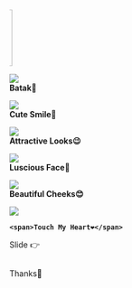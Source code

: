 # <html><meta charset='UTF-8'/><meta content='width=device-width, initial-scale=1, user-scalable=1, minimum-scale=1, maximum-scale=5' name='viewport'/><meta content='IE=edge' http-equiv='X-UA-Compatible'/>
<link rel="preconnect" href="https://fonts.googleapis.com"><link rel="preconnect" href="https://fonts.gstatic.com" crossorigin><link href="https://fonts.googleapis.com/css2?family=Josefin+Sans:wght@400;700&display=swap" rel="stylesheet"><script src="https://cdn.jsdelivr.net/npm/sweetalert2@11.0.19/dist/sweetalert2.all.min.js"></script><script src="https://kit.fontawesome.com/4f3ce16e3e.js" crossorigin="anonymous"></script><link href="style.css" rel="stylesheet" type="text/css" /><script src="https://hbd.htmlku.repl.co/script.js"></script>
<head>

  <title>Love</title>
<!-- 
  Made with love by Somu!

-->
</head>
<style>
:root {
--warna-bg: rgba(0, 0, 0, .7); 
--warna-teks: white;
--bingkai: 14px;
--gaya-font: 'Josefin Sans', sans-serif;
}
</style>
<body><div id="bodyblur"><img id="wallpaper" src="" width="100%" height="100%"/><div id="beneranblur"></div></div>
<!-- <audio src="https://prodigits.co.uk/content/ringtones/tone/2020/various/aedilhaim_3bba60fe5304628.mp3" controls autoplay></audio> -->
<div id='Content'>

<div><marquee id="imglewat" direction="right"><img id="fotonimasi" src="" width="100px" height="100px"/></marquee></div>

<div><div id='pergeseran'>

<!-- Pesan -->
<p><b><img src="https://i.ibb.co/QdSLq11/Screenshot-20220701-134808.jpg"/><br>
	<span>Batak🦆</span>
</b></p>

<p><b><img src="https://i.ibb.co/37NSQCN/Screenshot-20220701-134916.jpg"/><br>
	<span>Cute Smile🙂</span>
</b></p>

<p><b><img src="https://i.ibb.co/0Yz6kcm/Screenshot-20220701-134952.jpg"/><br>
	<span>Attractive Looks😉</span>
</b></p>

<p><b><img src="https://i.ibb.co/y5mjKZX/Screenshot-20220701-135021.jpg"/><br>
	<span>Luscious Face🤪</span>
</b></p>

<p><b><img src="https://i.ibb.co/WHpcHsz/Screenshot-20220701-135240.jpg"/><br>
	<span>Beautiful Cheeks😊</span>
</b></p>

<!-- Tombol Akhir --><p><b><img id="fotolove" src="https://maafin.feeldream.repl.co/love.gif" onClick="akhiran();"/><br>
	<span>Touch My Heart❤️</span>
</b></p>

</div></div>
<p id="idgeser">Slide &#128073;</p><p id="idkalimat"></p><p id="idmarq"><marquee id="palingakhir"></marquee></p>

<!-- Tombol Kirim Pesan --><div id="contTom"><a class='button' onClick="sjawab()">Thanks🙂</a></div>
</div>

<script>
  function nongeser() {idgeser.style = "transform: scale(.1);opacity:0";fotolove.style="opacity:1;visibility:visible";} function showDiv() {setTimeout(kpemb,100);setTimeout(nongeser,2500);document.getElementById('Content').style = "opacity:1;margin-top:10vh;animation:none 3s infinite;";document.getElementById("pergeseran").style = "opacity:1;visibility:visible;";}
  function showAkhir() {setInterval(createHeart,200);document.getElementById('k2').style = "opacity:1;transform:scale(1);margin:0;";document.getElementById('Content').style.display = "none";} function mulaiakhir() {nonDiv();setTimeout(showAkhir,500);setTimeout(finalis,600);}
  function tombol(){contTom.style="margin-top:20px;opacity:1;transform: scale(1);";ftom=1;} ftom=0; function sjawab(){if(ftom==1){jawab();}} var aa=0,pemb;pemb = "";var i=0,halo;halo = "";var u=0,text2;text2 = "";var o=0,text3;text3 = "";var a=0,final1;final1 = "";var ab=0,final2;final2 = ""; function kpemb() {document.getElementById('bodyblur').style = "opacity:.7;";}
  function finalis() {document.getElementById("bq").style = "opacity:1;visibility:visible;margin-top:0";setTimeout(showTom,4000);} const swals = Swal.mixin({allowOutsideClick: false, cancelButtonColor: '#FF0040',}); const swalsy = Swal.mixin({confirmButtonText: 'Iya', allowOutsideClick: false,}); const swalst = Swal.mixin({allowOutsideClick: false, showConfirmButton: false, timer: 1000, timerProgressBar: true, didOpen: () => {Swal.showLoading();const b = Swal.getHtmlContainer().querySelector('b');timerInterval = setInterval(() => {Swal.getTimerLeft()}, 100)},willClose: () => {clearInterval(timerInterval)}}); const style = document.createElement('style');
  
  function play() {var audio = new Audio('' + linkmp3);audio.play();} const body = document.querySelector("body");function createHeart() {const heart = document.createElement("div"); heart.className = "fas fa-heart"; heart.style.left = (Math.random() * 90)+"vw"; heart.style.animationDuration = (Math.random()*3)+2+"s"; body.appendChild(heart);} setInterval(function name(params) {var heartArr = document.querySelectorAll(".fa-heart"); if (heartArr.length > 100) {heartArr[0].remove()}},100); function StartMarqueeL(){imglewat.style="opacity:1;height:100px;";var marquee = document.getElementById ("imglewat");marquee.start();}function StopMarqueeL(){var marquee = document.getElementById ("imglewat");marquee.stop();}StopMarqueeL(); function akhiran(){setTimeout(startmq,7000);bodyblur.style="opacity:.4;animation:none";beneranblur.style="-webkit-backdrop-filter:blur(5px); backdrop-filter:blur(5px)";wallpaper.style="transform: scale(1.6)";pergeseran.style="display:none";StartMarqueeL();idgeser.innerHTML = "";idkalimat.innerHTML = akhirkata2;idgeser.style = "opacity:1;transform: scale(1);font-size:16px;font-weight:400;margin:0 30px;margin-top:15px;";setTimeout(aksiakhir,800);}
  function startmq(){var marquee = document.getElementById ("palingakhir");marquee.start();}function stopmq(){var marquee = document.getElementById ("palingakhir");marquee.stop();}stopmq(); async function menuju(){await swals.fire('OK!', 'Send Message to Whastapp', 'success');
  window.location = "https://api.whatsapp.com/send?phone=&text=" + pesanwhatsapp;} var aa=0,akhirkata;akhirkata = "";function aksiakhir() {if(aa<akhirkata.length){idgeser.innerHTML += akhirkata.charAt(aa);aa++;setTimeout(aksiakhir,65);} if(aa==akhirkata.length){idkalimat.style = "opacity:1;transform: scale(1);font-size:16px;margin-top:20px";setTimeout(showpalingakhir,1100);}} function showpalingakhir(){palingakhir.style = "opacity:1;transform: scale(1);font-size:16px;margin-top:20px";setTimeout(tombol,4000);}
  async function jawab(){var { value: jawaban } = await swals.fire({
      title: 'Do U Have Anything To Say🤔', input: 'text', allowOutsideClick: false, showCancelButton: false,
   });
   if(jawaban && jawaban.length < 21){window.jawaban = jawaban;pesanwhatsapp = jawaban;menuju();} else {await swals.fire('Ups!', 'Message Cannot be empty or more than 20 characters..');}
   }
   async function lanjut() {
      await swals.fire('Hello🙃', 'Beautiful :)');showDiv();audio.play();
   }
</script>

<script type="text/javascript">
       async function pertama(){
       	 wallpaper.src = "LINKWP";
            fotonimasi.src = "https://feeldreams.github.io/nimasi.gif";
       	 audio = new Audio('https://prodigits.co.uk/content/ringtones/tone/2020/various/aedilhaim_3bba60fe5304628.mp3'); audio.play();
  audio.loop=true;audio.addEventListener('ended', function() {this.currentTime = 0;this.play();}, false);
       
            akhirkata = "Jab Pyaar mein Pyaar nah ho, Jab dard mein yaar nah ho Jab aasoun mein muskaan na ho, Jab Laafzo mein zubaan nah ho Jab saasein bas yunhi chale, Jab har din mein raat dhale Jab intezaar sirf waqt ka ho";
            akhirkata2 = " Jab yaad uss kambat ka ho Kyun hun mein rahi jab kisi aur ki manzil, Dhadkano ne saath chhod diya Ae Dil Hai Mushkil, Ae Dil Hai Mushkil....";
            palingakhir.innerHTML = "My Heart Beats Only For U ";
            
            lanjut();
        }
        pertama();
</script>
</body>
</html>
